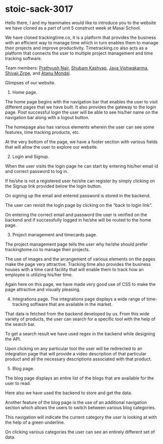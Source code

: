# stoic-sack-3017
Hello there, I and my teammates would like to introduce you to the website we have cloned as a part of unit 5 construct week at Masai School.  

We have cloned trackingtime.co, it is a platform that provides the business with an efficient way to manage time which in turn enables them to manage their projects and improve productivity. Timetracking.co also acts as a platform that connects the user to multiple project management and time tracking software.

Team members: <a href="">Prathyush Nair</a>, <a href="">Shubam Kashyap</a>, <a href="">Jaya Vishwakarma</a>, <a href="">Shivaji Zirpe</a>, and <a href="">Atanu Mondal</a>.

Glimpses of our website.

1)	Home page.

The home page begins with the navigation bar that enables the user to visit different pages that we have built. It also provides the gateway to the login page.  Post successful login the user will be able to see his/her name on the navigation bar along with a logout button.

The homepage also has various elements wherein the user can see some features, time tracking products, etc.

At the very bottom of the page, we have a footer section with various fields that will allow the user to explore our website.

2)	Login and Signup.

When the user visits the login page he can start by entering his/her email id and correct password to log in. 

If he/she is not a registered user he/she can register by simply clicking on the Signup link provided below the login button. 

On signing up the email and entered password is stored in the backend. 

The user can revisit the login page by clicking on the “back to login link”.  

On entering the correct email and password the user is verified on the backend and if successfully logged in he/she will be routed to the home page.

3)	Project management and timecards page.

The project management page tells the user why he/she should prefer trackingtome.co to manage their projects. 

The use of images and the arrangement of various elements on the pages make the page very attractive.
Tracking time also provides the business houses with a time card facility that will enable them to track how an employee is utilizing his/her time.  

Again here on this page, we have made very good use of CSS to make the page attractive and visually pleasing.

4)	Integrations page.
The integrations page displays a wide range of time-tracking software that are available in the market. 

That data is fetched from the backend developed by us. From this wide variety of products, the user can search for a specific tool with the help of the search bar. 

To get a search result we have used regex in the backend while designing the API. 

Upon clicking on any particular tool the user will be redirected to an integration page that will provide a video description of that particular product and all the necessary descriptions associated with that product.

5)	Blog page.

The blog page displays an entire list of the blogs that are available for the user to read. 

Here also we have used the backend to store and get the data. 

Another feature of the blog page is the use of an additional navigation section which allows the users to switch between various blog categories. 

This navigation will indicate the current category the user is looking at with the help of a green underline. 

On clicking various categories the user can see an entirely different set of data. 

